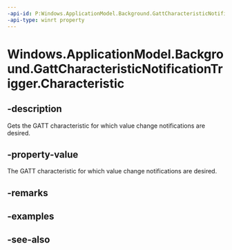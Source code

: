 ```yaml
---
-api-id: P:Windows.ApplicationModel.Background.GattCharacteristicNotificationTrigger.Characteristic
-api-type: winrt property
---
```


<!-- Property syntax
public Windows.Devices.Bluetooth.GenericAttributeProfile.GattCharacteristic Characteristic { get; }
-->

# Windows.ApplicationModel.Background.GattCharacteristicNotificationTrigger.Characteristic

## -description
Gets the GATT characteristic for which value change notifications are desired.

## -property-value
The GATT characteristic for which value change notifications are desired.

## -remarks

## -examples

## -see-also
